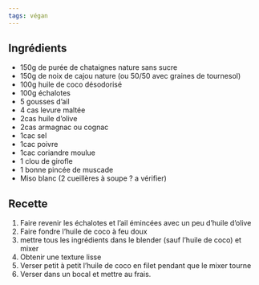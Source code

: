 ```yaml
---
tags: végan
---
```


## Ingrédients

- 150g de purée de chataignes nature sans sucre
- 150g de noix de cajou nature (ou 50/50 avec graines de tournesol)
- 100g huile de coco désodorisé
- 100g échalotes
- 5 gousses d’ail
- 4 cas levure maltée
- 2cas huile d’olive
- 2cas armagnac ou cognac
- 1cac sel
- 1cac poivre
- 1cac coriandre moulue
- 1 clou de girofle
- 1 bonne pincée de muscade
- Miso blanc (2 cueillères à soupe ? a vérifier)

## Recette

1. Faire revenir les échalotes et l’ail émincées avec un peu d’huile d’olive
2. Faire fondre l’huile de coco à feu doux
3. mettre tous les ingrédients dans le blender (sauf l’huile de coco) et mixer
4. Obtenir une texture lisse
5. Verser petit à petit l’huile de coco en filet pendant que le mixer tourne
6. Verser dans un bocal et mettre au frais.
